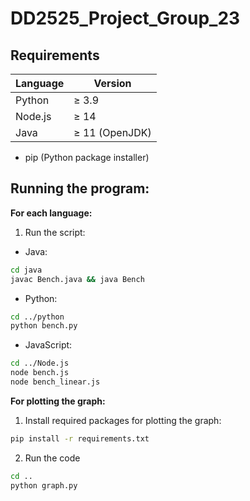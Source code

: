 # DD2525_Project_Group_23

## Requirements
| Language | Version|
|----------|-------------|
| Python   | ≥ 3.9  |
| Node.js  | ≥ 14        |
| Java     | ≥ 11 (OpenJDK) | 

- pip (Python package installer)

## Running the program:
**For each language:**
1. Run the script: 
- Java:
```bash
cd java
javac Bench.java && java Bench
```
- Python:
```bash
cd ../python
python bench.py
```
- JavaScript:
```bash
cd ../Node.js
node bench.js
node bench_linear.js
```

**For plotting the graph:**
1. Install required packages for plotting the graph:
```bash
pip install -r requirements.txt
```
 2. Run the code
 ```bash
cd .. 
python graph.py
```